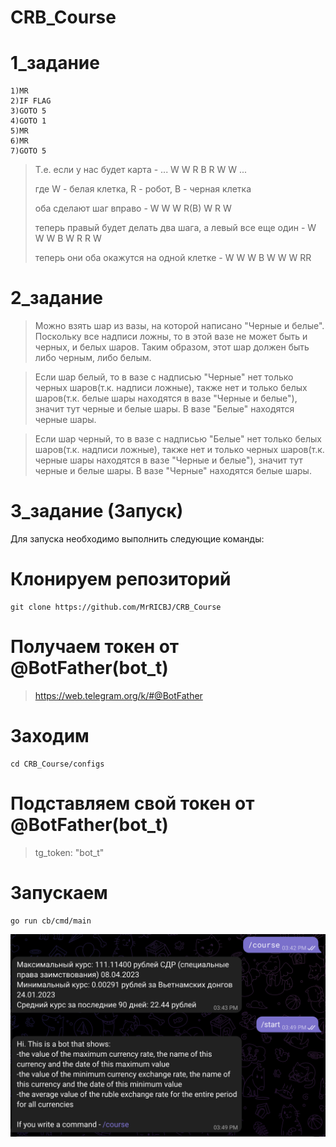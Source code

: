 # CRB_Course

# 1_задание
```
1)MR
2)IF FLAG
3)GOTO 5
4)GOTO 1
5)MR
6)MR
7)GOTO 5
```
> Т.е. если у нас будет карта - ... W W R B R W W ...
> 
> где W - белая клетка, R - робот, B - черная клетка
> 
> оба сделают шаг вправо - W W W R(B) W R W
> 
> теперь правый будет делать два шага, а левый все еще один - W W W B W R R W
> 
> теперь они оба окажутся на одной клетке - W W W B W W W RR

# 2_задание
> Можно взять шар из вазы, на которой написано "Черные и белые". Поскольку все надписи ложны, то в этой вазе не может быть и черных, и белых шаров. Таким образом, этот шар должен быть либо черным, либо белым. 

>Если шар белый, то в вазе с надписью "Черные" нет только черных шаров(т.к. надписи ложные), также нет и только белых шаров(т.к. белые шары находятся в вазе "Черные и белые"), значит тут черные и белые шары. В вазе "Белые" находятся черные шары.

>Если шар черный, то в вазе с надписью "Белые" нет только белых шаров(т.к. надписи ложные), также нет и только черных шаров(т.к. черные шары находятся в вазе "Черные и белые"), значит тут черные и белые шары. В вазе "Черные" находятся белые шары.

# 3_задание (Запуск)
Для запуска необходимо выполнить следующие команды:
# Клонируем репозиторий
```
git clone https://github.com/MrRICBJ/CRB_Course
```
# Получаем токен от @BotFather(bot_t)
> https://web.telegram.org/k/#@BotFather
# Заходим
```
cd CRB_Course/configs
```
# Подставляем свой токен от @BotFather(bot_t)
> tg_token: "bot_t"
# Запускаем
```
go run cb/cmd/main
```
![Image alt](https://github.com/MrRICBJ/CRB_Course/blob/main/Screen%20Shot%202023-04-13%20at%2016.19.26.png)

